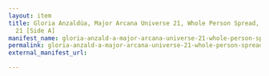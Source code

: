 ```yaml
---
layout: item
title: Gloria Anzaldúa, Major Arcana Universe 21, Whole Person Spread, 1980 August
  21 [Side A]
manifest_name: gloria-anzald-a-major-arcana-universe-21-whole-person-spread-1980-august-21-side-a-
permalink: gloria-anzald-a-major-arcana-universe-21-whole-person-spread-1980-august-21-side-a-
external_manifest_url: 

---
```

<!-- Add an essay or interpretive material below this line,
using HTML or markdown.  Do not modify this file above this line -->
